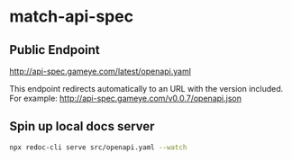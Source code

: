 # match-api-spec


## Public Endpoint

http://api-spec.gameye.com/latest/openapi.yaml

This endpoint redirects automatically to an URL with the version included. 
For example: http://api-spec.gameye.com/v0.0.7/openapi.json

## Spin up local docs server
```sh
npx redoc-cli serve src/openapi.yaml --watch
```
